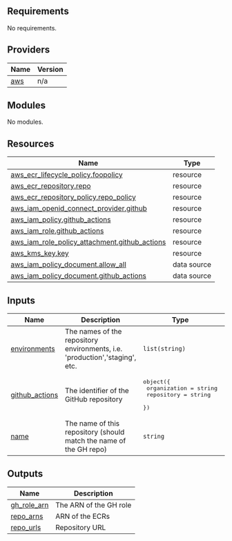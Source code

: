## Requirements

No requirements.

## Providers

| Name | Version |
|------|---------|
| <a name="provider_aws"></a> [aws](#provider\_aws) | n/a |

## Modules

No modules.

## Resources

| Name | Type |
|------|------|
| [aws_ecr_lifecycle_policy.foopolicy](https://registry.terraform.io/providers/hashicorp/aws/latest/docs/resources/ecr_lifecycle_policy) | resource |
| [aws_ecr_repository.repo](https://registry.terraform.io/providers/hashicorp/aws/latest/docs/resources/ecr_repository) | resource |
| [aws_ecr_repository_policy.repo_policy](https://registry.terraform.io/providers/hashicorp/aws/latest/docs/resources/ecr_repository_policy) | resource |
| [aws_iam_openid_connect_provider.github](https://registry.terraform.io/providers/hashicorp/aws/latest/docs/resources/iam_openid_connect_provider) | resource |
| [aws_iam_policy.github_actions](https://registry.terraform.io/providers/hashicorp/aws/latest/docs/resources/iam_policy) | resource |
| [aws_iam_role.github_actions](https://registry.terraform.io/providers/hashicorp/aws/latest/docs/resources/iam_role) | resource |
| [aws_iam_role_policy_attachment.github_actions](https://registry.terraform.io/providers/hashicorp/aws/latest/docs/resources/iam_role_policy_attachment) | resource |
| [aws_kms_key.key](https://registry.terraform.io/providers/hashicorp/aws/latest/docs/resources/kms_key) | resource |
| [aws_iam_policy_document.allow_all](https://registry.terraform.io/providers/hashicorp/aws/latest/docs/data-sources/iam_policy_document) | data source |
| [aws_iam_policy_document.github_actions](https://registry.terraform.io/providers/hashicorp/aws/latest/docs/data-sources/iam_policy_document) | data source |

## Inputs

| Name | Description | Type | Default | Required |
|------|-------------|------|---------|:--------:|
| <a name="input_environments"></a> [environments](#input\_environments) | The names of the repository environments, i.e. 'production','staging', etc. | `list(string)` | n/a | yes |
| <a name="input_github_actions"></a> [github\_actions](#input\_github\_actions) | The identifier of the GitHub repository | <pre>object({<br>    organization = string<br>    repository   = string<br>  })</pre> | n/a | yes |
| <a name="input_name"></a> [name](#input\_name) | The name of this repository (should match the name of the GH repo) | `string` | n/a | yes |

## Outputs

| Name | Description |
|------|-------------|
| <a name="output_gh_role_arn"></a> [gh\_role\_arn](#output\_gh\_role\_arn) | The ARN of the GH role |
| <a name="output_repo_arns"></a> [repo\_arns](#output\_repo\_arns) | ARN of the ECRs |
| <a name="output_repo_urls"></a> [repo\_urls](#output\_repo\_urls) | Repository URL |
